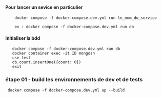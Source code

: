 


#### Pour lancer un sevice en particulier
```console
    docker compose -f docker-compose.dev.yml run le_nom_du_service

    ex : docker compose -f docker-compose.dev.yml run db
 ```
#### Initialiser la bdd
```console
   docker compose -f docker-compose.dev.yml run db
   docker container exec -it ID mongosh
   use test
   db.count.insertOne({count: 0})
   exit

 ```

 ### étape 01 - build les environnements de dev et de tests
```console
 docker compose -f docker-compose.dev.yml up --build
 ```